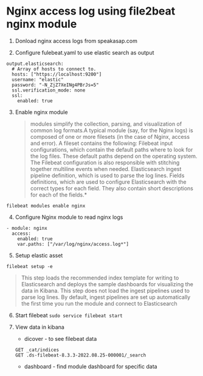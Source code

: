 # Nginx access log using file2beat nginx module

1. Donload nginx access logs from speakasap.com 

2. Configure fulebeat.yaml to use elastic search as output 

```
output.elasticsearch:
  # Array of hosts to connect to.
  hosts: ["https://localhost:9200"]
  username: "elastic"
  password: "-N_ZjZ7XeINg4PBrJs=5"
  ssl.verification_mode: none
  ssl:
    enabled: true
```

3. Enable nginx module 

    >modules simplify the collection, parsing, and visualization of common log formats.A typical module (say, for the Nginx logs) is composed of one or more filesets (in the case of Nginx, access and error). A fileset contains the following:
    Filebeat input configurations, which contain the default paths where to look for the log files. These default paths depend on the operating system. The Filebeat configuration is also responsible with stitching together multiline events when needed.
    Elasticsearch ingest pipeline definition, which is used to parse the log lines.
    Fields definitions, which are used to configure Elasticsearch with the correct types for each field. They also contain short descriptions for each of the fields.* 
    
`filebeat modules enable nginx`

4. Configure Nginx module to read nginx logs 

```
- module: nginx
  access:
    enabled: true
    var.paths: ["/var/log/nginx/access.log*"]
```

5. Setup elastic asset 
  
`filebeat setup -e`
  > This step loads the recommended index template for writing to Elasticsearch and deploys the sample dashboards for visualizing the data in Kibana.
    This step does not load the ingest pipelines used to parse log lines. By default, ingest pipelines are set up automatically the first time you run the     module and connect to Elasticsearch

6. Start filebeat
`sudo service filebeat start`

7. View data in kibana 
    - dicover - to see filebeat data 
    ```
    GET _cat/indices
    GET .ds-filebeat-8.3.3-2022.08.25-000001/_search
    ```
    - dashboard  - find module dashboard for specific data
